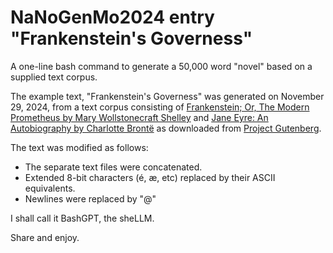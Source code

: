 # NaNoGenMo2024 entry "Frankenstein's Governess"

A one-line bash command to generate a 50,000 word "novel" based on a supplied text corpus.

The example text, "Frankenstein's Governess" was generated on November 29, 2024, from a text corpus consisting of [Frankenstein; Or, The Modern Prometheus by Mary Wollstonecraft Shelley](https://www.gutenberg.org/ebooks/42324) and [Jane Eyre: An Autobiography by Charlotte Brontë](https://www.gutenberg.org/ebooks/1260) as downloaded from [Project Gutenberg](https://www.gutenberg.org).

The text was modified as follows:
- The separate text files were concatenated. 
- Extended 8-bit characters (é, æ, etc) replaced by their ASCII equivalents.
- Newlines were replaced by "@"

I shall call it BashGPT, the sheLLM.

Share and enjoy.
